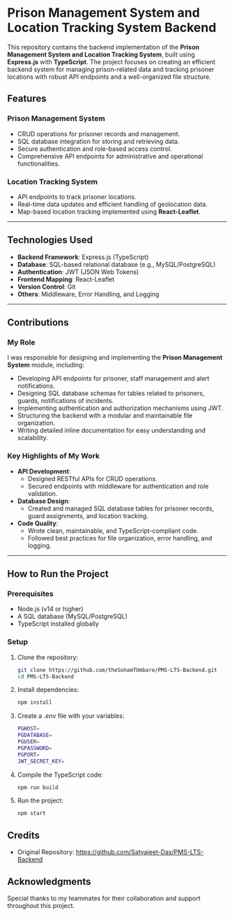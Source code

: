 # Prison Management System and Location Tracking System Backend

This repository contains the backend implementation of the **Prison Management System and Location Tracking System**, built using **Express.js** with **TypeScript**. The project focuses on creating an efficient backend system for managing prison-related data and tracking prisoner locations with robust API endpoints and a well-organized file structure.

## Features

### Prison Management System
- CRUD operations for prisoner records and management.
- SQL database integration for storing and retrieving data.
- Secure authentication and role-based access control.
- Comprehensive API endpoints for administrative and operational functionalities.

### Location Tracking System
- API endpoints to track prisoner locations.
- Real-time data updates and efficient handling of geolocation data.
- Map-based location tracking implemented using **React-Leaflet**.

---

## Technologies Used

- **Backend Framework**: Express.js (TypeScript)
- **Database**: SQL-based relational database (e.g., MySQL/PostgreSQL)
- **Authentication**: JWT (JSON Web Tokens)
- **Frontend Mapping**: React-Leaflet
- **Version Control**: Git
- **Others**: Middleware, Error Handling, and Logging

---

## Contributions

### My Role
I was responsible for designing and implementing the **Prison Management System** module, including:
- Developing API endpoints for prisoner, staff management and alert notifications.
- Designing SQL database schemas for tables related to prisoners, guards, notifications of incidents.
- Implementing authentication and authorization mechanisms using JWT.
- Structuring the backend with a modular and maintainable file organization.
- Writing detailed inline documentation for easy understanding and scalability.

### Key Highlights of My Work
- **API Development**:
  - Designed RESTful APIs for CRUD operations.
  - Secured endpoints with middleware for authentication and role validation.
- **Database Design**:
  - Created and managed SQL database tables for prisoner records, guard assignments, and location tracking.
- **Code Quality**:
  - Wrote clean, maintainable, and TypeScript-compliant code.
  - Followed best practices for file organization, error handling, and logging.

---

## How to Run the Project

### Prerequisites
- Node.js (v14 or higher)
- A SQL database (MySQL/PostgreSQL)
- TypeScript installed globally

### Setup
1. Clone the repository:
   ```bash
   git clone https://github.com/theSohamTUmbare/PMS-LTS-Backend.git
   cd PMS-LTS-Backend
2. Install dependencies:
   ```bash
   npm install
3. Create a .env file with your variables:
   ```bash
   PGHOST=
   PGDATABASE=
   PGUSER=
   PGPASSWORD=
   PGPORT=
   JWT_SECRET_KEY=
4. Compile the TypeScript code:
   ```bash
   npm run build
5. Run the project:
   ```bash
   npm start


## Credits
- Original Repository: https://github.com/Satyajeet-Das/PMS-LTS-Backend

## Acknowledgments
Special thanks to my teammates for their collaboration and support throughout this project.
